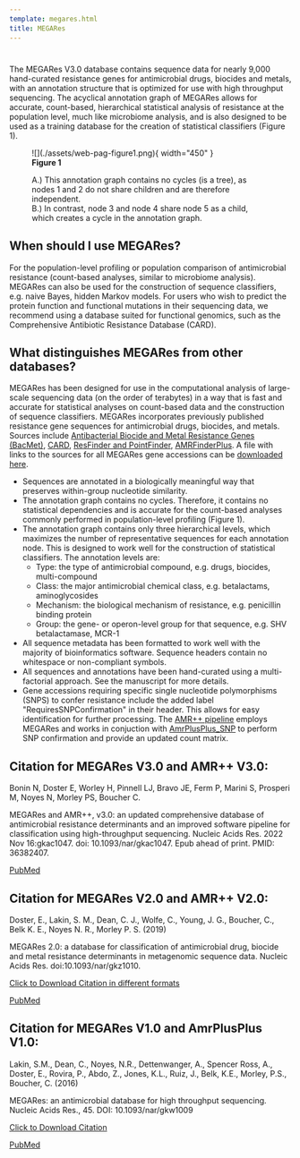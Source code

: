 ```yaml
---
template: megares.html
title: MEGARes
---
```


# 

The MEGARes V3.0 database contains sequence data for nearly 9,000 hand-curated resistance genes for antimicrobial drugs, biocides and metals, with an annotation structure that is optimized for use with high throughput sequencing. The acyclical annotation graph of MEGARes allows for accurate, count-based, hierarchical statistical analysis of resistance at the population level, much like microbiome analysis, and is also designed to be used as a training database for the creation of statistical classifiers (Figure 1).


<figure markdown>
  ![](./assets/web-pag-figure1.png){ width="450" }
  <figcaption>
    <strong>Figure 1</strong>
    <p>A.) This annotation graph contains no cycles (is a tree), as nodes 1 and 2 do not share children
      and are therefore independent.<br>
      B.) In contrast, node 3 and node 4 share node 5 as a child, which creates a cycle in the annotation graph.
      </p>
  </figcaption>
</figure>

## When should I use MEGARes?

For the population-level profiling or population comparison of antimicrobial resistance (count-based analyses, similar to microbiome analysis). MEGARes can also be used for the construction of sequence classifiers, e.g. naive Bayes, hidden Markov models. For users who wish to predict the protein function and functional mutations in their sequencing data, we recommend using a database suited for functional genomics, such as the Comprehensive Antibiotic Resistance Database (CARD).

## What distinguishes MEGARes from other databases?

MEGARes has been designed for use in the computational analysis of large-scale sequencing data (on the order of terabytes) 
in a way that is fast and accurate for statistical analyses on count-based data and the construction of sequence classifiers. 
MEGARes incorporates previously published resistance gene sequences for antimicrobial drugs, biocides, and metals. Sources include [Antibacterial Biocide and Metal Resistance Genes (BacMet)](http://bacmet.biomedicine.gu.se/), [CARD](https://card.mcmaster.ca/home), [ResFinder and PointFinder](https://cge.cbs.dtu.dk/services/ResFinder/), [AMRFinderPlus](https://ftp.ncbi.nlm.nih.gov/pathogen/Antimicrobial_resistance/AMRFinderPlus/database/). A file with links to the sources for all MEGARes gene accessions can be [downloaded here](https://www.meglab.org/downloads/megares_v3.00/megares_to_external_header_mappings_v3.00.csv).

- Sequences are annotated in a biologically meaningful way that preserves within-group nucleotide similarity.
- The annotation graph contains no cycles.  Therefore, it contains no statistical dependencies and is accurate for the count-based analyses commonly performed in population-level profiling (Figure 1).
- The annotation graph contains only three hierarchical levels, which maximizes the number of representative sequences for each annotation node.  This is designed to work well for the construction of statistical classifiers.  The annotation levels are:
    - Type: the type of antimicrobial compound, e.g. drugs, biocides, multi-compound
    - Class: the major antimicrobial chemical class, e.g. betalactams, aminoglycosides
    - Mechanism: the biological mechanism of resistance, e.g. penicillin binding protein
    - Group: the gene- or operon-level group for that sequence, e.g. SHV betalactamase, MCR-1
- All sequence metadata has been formatted to work well with the majority of bioinformatics software.  Sequence headers contain no whitespace or non-compliant symbols.
- All sequences and annotations have been hand-curated using a multi-factorial approach.  See the manuscript for more details.
- Gene accessions requiring specific single nucleotide polymorphisms (SNPS) to confer resistance include the added label "RequiresSNPConfirmation" in their header. This allows for easy identification for further processing. The [AMR++ pipeline](https://github.com/Microbial-Ecology-Group/AMRplusplus) employs MEGARes and works in conjuction with [AmrPlusPlus_SNP](https://github.com/Isabella136/AmrPlusPlus_SNP) to perform SNP confirmation and provide an updated count matrix.

## Citation for MEGARes V3.0 and AMR++ V3.0:

Bonin N, Doster E, Worley H, Pinnell LJ, Bravo JE, Ferm P, Marini S, Prosperi M, Noyes N, Morley PS, Boucher C.

MEGARes and AMR++, v3.0: an updated comprehensive database of antimicrobial resistance determinants and an improved software pipeline for classification using high-throughput sequencing. Nucleic Acids Res. 2022 Nov 16:gkac1047. doi: 10.1093/nar/gkac1047. Epub ahead of print. PMID: 36382407.

[PubMed](https://pubmed.ncbi.nlm.nih.gov/36382407/)

## Citation for MEGARes V2.0 and AMR++ V2.0:

Doster, E., Lakin, S. M., Dean, C. J., Wolfe, C., Young, J. G., Boucher, C., Belk K. E., Noyes N. R., Morley P. S. (2019)

MEGARes 2.0: a database for classification of antimicrobial drug, biocide and metal resistance determinants in metagenomic sequence data. Nucleic Acids Res. doi:10.1093/nar/gkz1010.

[Click to Download Citation in different formats](https://academic.oup.com/nar/advance-article/doi/10.1093/nar/gkz1010/5624973)

[PubMed](https://pubmed.ncbi.nlm.nih.gov/?linkname=pubmed_pubmed_citedin&from_uid=31722416)

## Citation for MEGARes V1.0 and AmrPlusPlus V1.0:

Lakin, S.M., Dean, C., Noyes, N.R., Dettenwanger, A., Spencer Ross, A., Doster, E., Rovira, P., Abdo, Z., Jones, K.L., Ruiz, J., Belk, K.E., Morley, P.S., Boucher, C. (2016)

MEGARes: an antimicrobial database for high throughput sequencing. Nucleic Acids Res., 45. DOI: 10.1093/nar/gkw1009

[Click to Download Citation](http://nar.oxfordjournals.org/citmgr?gca=nar%3Bgkw1009v1)

[PubMed](https://pubmed.ncbi.nlm.nih.gov/?linkname=pubmed_pubmed_citedin&from_uid=27899569)
